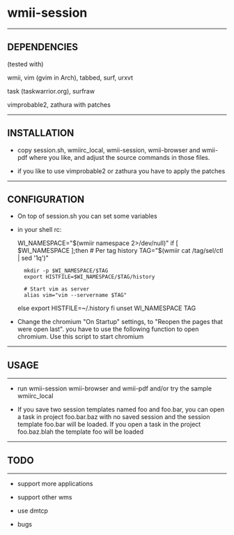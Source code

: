 wmii-session
==============================================================================

------------------------------------------------------------------------------
DEPENDENCIES 
------------------------------------------------------------------------------

(tested with)

wmii, vim (gvim in Arch), tabbed, surf, urxvt

task (taskwarrior.org), surfraw

vimprobable2, zathura with patches


------------------------------------------------------------------------------
INSTALLATION
------------------------------------------------------------------------------

* copy session.sh, wmiirc_local, wmii-session, wmii-browser and wmii-pdf where you like, and adjust the source commands in those files.

* if you like to use vimprobable2 or zathura you have to apply the patches


------------------------------------------------------------------------------
CONFIGURATION
------------------------------------------------------------------------------

* On top of session.sh you can set some variables

* in your shell rc:

	WI_NAMESPACE="$(wmiir namespace 2>/dev/null)"
	if [ $WI_NAMESPACE ];then
		# Per tag history
		TAG="$(wmiir cat /tag/sel/ctl | sed '1q')"
	
		mkdir -p $WI_NAMESPACE/$TAG
		export HISTFILE=$WI_NAMESPACE/$TAG/history
	
		# Start vim as server
		alias vim="vim --servername $TAG"
	else
		export HISTFILE=~/.history
	fi
	unset WI_NAMESPACE TAG

* Change the chromium "On Startup" settings, to "Reopen the pages that were open last". you have to use the following function to open chromium. Use this script to start chromium

    
------------------------------------------------------------------------------
## USAGE
------------------------------------------------------------------------------

* run wmii-session wmii-browser and wmii-pdf and/or try the sample wmiirc_local

* If you save two session templates named foo and foo.bar, you can open a task in project foo.bar.baz with no saved session and the session template foo.bar will be loaded. If you open a task in the project foo.baz.blah the template foo will be loaded


------------------------------------------------------------------------------
## TODO
------------------------------------------------------------------------------

* support more applications

* support other wms

* use dmtcp

* bugs
